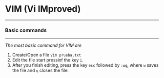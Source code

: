 # VIM (Vi IMproved)

****************************

### Basic commands

****************************

_The most basic command for VIM are_

1. Create/Open a file ```vim prueba.txt```
2. Edit the file start pressinf the key ```i```.
3. After you finish editing, press the key ```esc``` followed by ```:wq```, where ```w``` saves the file and ```q``` closes the file.
